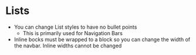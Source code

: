 # Lists

* You can change List styles to have no bullet points
  * This is primarily used for Navigation Bars
* Inline bocks must be wrapped to a block so you can change the width of the navbar. Inline widths cannot be changed

